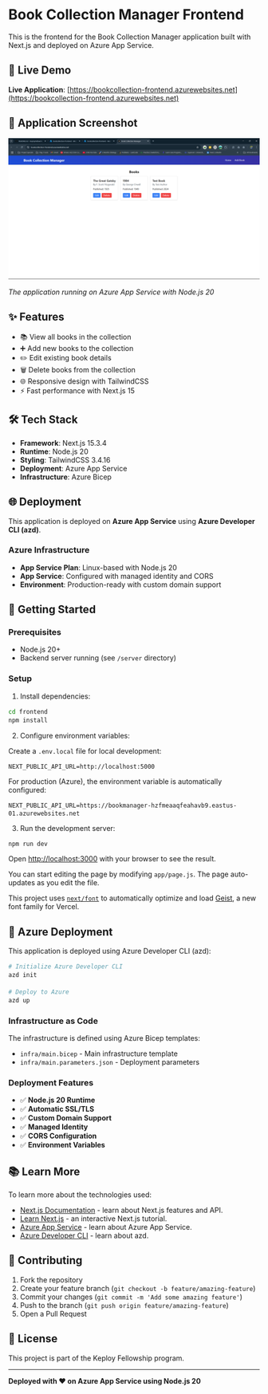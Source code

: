 # Book Collection Manager Frontend

This is the frontend for the Book Collection Manager application built with Next.js and deployed on Azure App Service.

## 🚀 Live Demo

**Live Application**: [https://bookcollection-frontend.azurewebsites.net](https://bookcollection-frontend.azurewebsites.net)

## 📸 Application Screenshot

![Book Collection Manager Screenshot](./screenshots/app-screenshot.png)

*The application running on Azure App Service with Node.js 20*

## ✨ Features

- 📚 View all books in the collection
- ➕ Add new books to the collection
- ✏️ Edit existing book details
- 🗑️ Delete books from the collection
- 🌐 Responsive design with TailwindCSS
- ⚡ Fast performance with Next.js 15

## 🛠️ Tech Stack

- **Framework**: Next.js 15.3.4
- **Runtime**: Node.js 20
- **Styling**: TailwindCSS 3.4.16
- **Deployment**: Azure App Service
- **Infrastructure**: Azure Bicep

## 🌐 Deployment

This application is deployed on **Azure App Service** using **Azure Developer CLI (azd)**.

### Azure Infrastructure

- **App Service Plan**: Linux-based with Node.js 20
- **App Service**: Configured with managed identity and CORS
- **Environment**: Production-ready with custom domain support

## 🚦 Getting Started

### Prerequisites

- Node.js 20+ 
- Backend server running (see `/server` directory)

### Setup

1. Install dependencies:

```bash
cd frontend
npm install
```

2. Configure environment variables:

Create a `.env.local` file for local development:

```env
NEXT_PUBLIC_API_URL=http://localhost:5000
```

For production (Azure), the environment variable is automatically configured:
```env
NEXT_PUBLIC_API_URL=https://bookmanager-hzfmeaaqfeahavb9.eastus-01.azurewebsites.net
```

3. Run the development server:

```bash
npm run dev
```

Open [http://localhost:3000](http://localhost:3000) with your browser to see the result.

You can start editing the page by modifying `app/page.js`. The page auto-updates as you edit the file.

This project uses [`next/font`](https://nextjs.org/docs/app/building-your-application/optimizing/fonts) to automatically optimize and load [Geist](https://vercel.com/font), a new font family for Vercel.

## 🚀 Azure Deployment

This application is deployed using Azure Developer CLI (azd):

```bash
# Initialize Azure Developer CLI
azd init

# Deploy to Azure
azd up
```

### Infrastructure as Code

The infrastructure is defined using Azure Bicep templates:
- `infra/main.bicep` - Main infrastructure template
- `infra/main.parameters.json` - Deployment parameters

### Deployment Features

- ✅ **Node.js 20 Runtime**
- ✅ **Automatic SSL/TLS**
- ✅ **Custom Domain Support**
- ✅ **Managed Identity**
- ✅ **CORS Configuration**
- ✅ **Environment Variables**

## 📚 Learn More

To learn more about the technologies used:

- [Next.js Documentation](https://nextjs.org/docs) - learn about Next.js features and API.
- [Learn Next.js](https://nextjs.org/learn) - an interactive Next.js tutorial.
- [Azure App Service](https://docs.microsoft.com/azure/app-service/) - learn about Azure App Service.
- [Azure Developer CLI](https://docs.microsoft.com/azure/developer/azure-developer-cli/) - learn about azd.

## 🤝 Contributing

1. Fork the repository
2. Create your feature branch (`git checkout -b feature/amazing-feature`)
3. Commit your changes (`git commit -m 'Add some amazing feature'`)
4. Push to the branch (`git push origin feature/amazing-feature`)
5. Open a Pull Request

## 📄 License

This project is part of the Keploy Fellowship program.

---

**Deployed with ❤️ on Azure App Service using Node.js 20**
